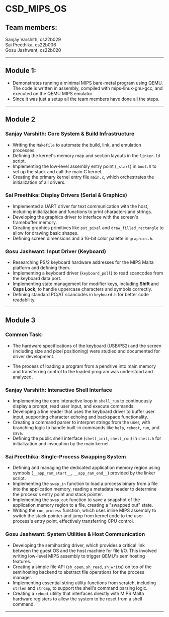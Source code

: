 # CSD_MIPS_OS

## Team members:

Sanjay Varshith, cs22b029 <br>
Sai Preethika, cs22b006 <br>
Gosu Jashwant, cs22b020 

---

## Module 1:

- Demonstrates running a minimal MIPS bare-metal program using QEMU. The code is written in assembly, compiled with mips-linux-gnu-gcc, and executed on the QEMU MIPS emulator
- Since it was just a setup all the team members have done all the steps.

---

## Module 2

### Sanjay Varshith: Core System & Build Infrastructure

- Writing the `Makefile` to automate the build, link, and emulation processes.
- Defining the kernel's memory map and section layouts in the `linker.ld` script.
- Implementing the low-level assembly entry point (`_start`) in `boot.S` to set up the stack and call the main C kernel.
- Creating the primary kernel entry file `main.c`, which orchestrates the initialization of all drivers.

### Sai Preethika: Display Drivers (Serial & Graphics)

- Implemented a UART driver for text communication with the host, including initialization and functions to print characters and strings.
- Developing the graphics driver to interface with the screen's framebuffer memory.
- Creating graphics primitives like `put_pixel` and `draw_filled_rectangle` to allow for drawing basic shapes.
- Defining screen dimensions and a 16-bit color palette in `graphics.h`.

### Gosu Jashwant: Input Driver (Keyboard)

- Researching PS/2 keyboard hardware addresses for the MIPS Malta platform and defining them.
- Implementing a keyboard driver (`keyboard_poll`) to read scancodes from the keyboard data port.
- Implementing state management for modifier keys, including **Shift** and **Caps Lock**, to handle uppercase characters and symbols correctly.
- Defining standard PC/AT scancodes in `keyboard.h` for better code readability.

---

## Module 3

### Common Task:

- The hardware specifications of the keyboard (USB/PS2) and the screen (including size and pixel positioning) were studied and documented for driver development.

- The process of loading a program from a pendrive into main memory and transferring control to the loaded program was understood and analyzed.

### Sanjay Varshith: Interactive Shell Interface

- Implementing the core interactive loop in `shell_run` to continuously display a prompt, read user input, and execute commands.
- Developing a line reader that uses the keyboard driver to buffer user input, supporting character echoing and backspace functionality.
- Creating a command parser to interpret strings from the user, with branching logic to handle built-in commands like `help`, `reboot`, `run`, and `save`.
- Defining the public shell interface (`shell_init`, `shell_run`) in `shell.h` for initialization and invocation by the main kernel.

### Sai Preethika: Single-Process Swapping System

- Defining and managing the dedicated application memory region using symbols (`__app_ram_start__`, `__app_ram_end__`) provided by the linker script.
- Implementing the `swap_in` function to load a process binary from a file into the application memory, reading a metadata header to determine the process's entry point and stack pointer.
- Implementing the `swap_out` function to save a snapshot of the application memory region to a file, creating a "swapped out" state.
- Writing the `run_process` function, which uses inline MIPS assembly to switch the stack pointer and jump from kernel code to the user process's entry point, effectively transferring CPU control.

### Gosu Jashwant: System Utilities & Host Communication

- Developing the semihosting driver, which provides a critical link between the guest OS and the host machine for file I/O. This involved writing low-level MIPS assembly to trigger QEMU's semihosting features.
- Creating a simple file API (`sh_open`, `sh_read`, `sh_write`) on top of the semihosting backend to abstract file operations for the process manager.
- Implementing essential string utility functions from scratch, including `strlen` and `strcmp`, to support the shell's command parsing logic.
- Creating a `reboot` utility that interfaces directly with MIPS Malta hardware registers to allow the system to be reset from a shell command.

---
